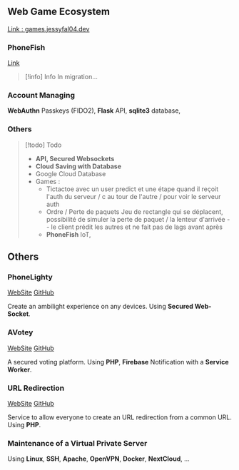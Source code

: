 ## Web Game Ecosystem
[Link : games.jessyfal04.dev](https://games.jessyfal04.dev/)
### PhoneFish
[Link](https://games.jessyfal04.dev/phonefish)
> [!info] Info
> In migration...
### Account Managing

**WebAuthn** Passkeys (FIDO2), **Flask** API, **sqlite3** database, 

### Others

> [!todo] Todo
> - **API, Secured Websockets**
> - **Cloud Saving with Database**
> - Google Cloud Database
> - Games :
> 	- Tictactoe avec un user predict et une étape quand il reçoit l'auth du serveur / c au tour de l'autre / pour voir le serveur auth
> 	- Ordre / Perte de paquets Jeu de rectangle qui se déplacent, possibilité de simuler la perte de paquet / la lenteur d'arrivée -- le client prédit les autres et ne fait pas de lags avant après
> 	- **PhoneFish** IoT,

## Others
### PhoneLighty
[WebSite](https://jessyfal04.dev/phonelighty) [GitHub](https://github.com/jessyfal04/phonelighty)

Create an ambilight experience on any devices. Using **Secured Web-Socket**.

### AVotey
 [WebSite](https://jessyfal04.dev/avotey) [GitHub](https://github.com/jessyfal04/avotey)

A secured voting platform. Using **PHP**, **Firebase** Notification with a **Service Worker**.

### URL Redirection
 [WebSite](https://url.jessyfal04.dev) [GitHub](https://github.com/jessyfal04/url.jessyfal04.dev)

Service to allow everyone to create an URL redirection from a common URL. Using **PHP**.

### Maintenance of a Virtual Private Server
Using **Linux**, **SSH**, **Apache**, **OpenVPN**, **Docker**, **NextCloud**, ...
